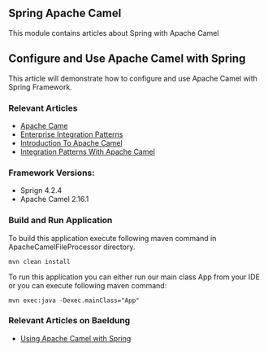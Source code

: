 ## Spring Apache Camel

This module contains articles about Spring with Apache Camel

## Configure and Use Apache Camel with Spring

This article will demonstrate how to configure and use Apache Camel with Spring Framework.

### Relevant Articles

- [Apache Came](http://camel.apache.org/)
- [Enterprise Integration Patterns](http://www.enterpriseintegrationpatterns.com/patterns/messaging/toc.html)
- [Introduction To Apache Camel](http://www.baeldung.com/apache-camel-intro)
- [Integration Patterns With Apache Camel](http://www.baeldung.com/camel-integration-patterns)

### Framework Versions:

- Sprign 4.2.4
- Apache Camel 2.16.1

### Build and Run Application

To build this application execute following maven command in ApacheCamelFileProcessor directory.

`mvn clean install`

To run this application you can either run our main class App from your IDE or you can execute following maven command:

`mvn exec:java -Dexec.mainClass="App"`

### Relevant Articles on Baeldung

- [Using Apache Camel with Spring](http://www.baeldung.com/spring-apache-camel-tutorial)

